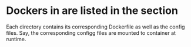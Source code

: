 Dockers in are listed in the section
=====
Each directory contains its corresponding Dockerfile
as well as the config files.
Say, the corresponding configg files are mounted to container at runtime.
